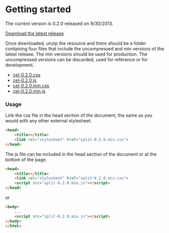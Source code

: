 # Getting started

The current version is 0.2.0 released on 9/30/2013.

[Download the latest release](https://github.com/markwise/cel/raw/master/release/0.2.0/cel-0.2.0.zip)

Once downloaded, unzip the resource and there should be a folder containing four files that include the uncompressed and min versions of the latest release. The min versions should be used for production. The uncompressed versions can be discarded, used for reference or for development.

- [cel-0.2.0.css](release/0.2.0/cel-0.2.0.css)
- [cel-0.2.0.js](release/0.2.0/cel-0.2.0.js)
- [cel-0.2.0.min.css](release/0.2.0/cel-0.2.0.min.css)
- [cel-0.2.0.min.js](release/0.2.0/cel-0.2.0.min.js)


### Usage

Link the css file in the head section of the document, the same as you would with any other external stylesheet. 

```html
<head>
	<title></title>
	<link rel="stylesheet" href="split-0.2.0.min.css">
</head>
```

The js file can be included in the head section of the document or at the bottom of the page.

```html
<head>
	<title></title>
	<link rel="stylesheet" href="split-0.2.0.min.css">
	<script src="split-0.2.0.min.js"></script>
</head>
```

or

```html
<body>
	...
	<script src="split-0.2.0.min.js"></script>
</body>
</html>
```
